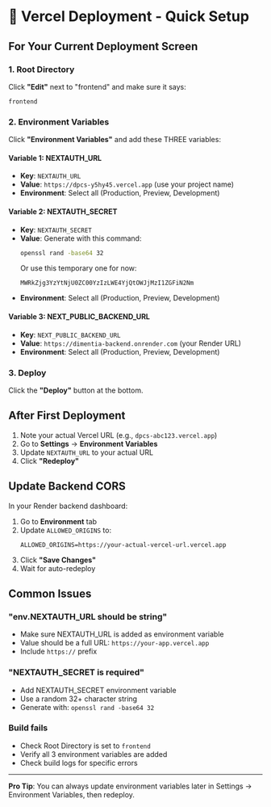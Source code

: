 # 🚀 Vercel Deployment - Quick Setup

## For Your Current Deployment Screen

### 1. Root Directory
Click **"Edit"** next to "frontend" and make sure it says:
```
frontend
```

### 2. Environment Variables
Click **"Environment Variables"** and add these THREE variables:

#### Variable 1: NEXTAUTH_URL
- **Key**: `NEXTAUTH_URL`
- **Value**: `https://dpcs-y5hy45.vercel.app` (use your project name)
- **Environment**: Select all (Production, Preview, Development)

#### Variable 2: NEXTAUTH_SECRET
- **Key**: `NEXTAUTH_SECRET`
- **Value**: Generate with this command:
  ```bash
  openssl rand -base64 32
  ```
  Or use this temporary one for now:
  ```
  MWRkZjg3YzYtNjU0ZC00YzIzLWE4YjQtOWJjMzI1ZGFiN2Nm
  ```
- **Environment**: Select all (Production, Preview, Development)

#### Variable 3: NEXT_PUBLIC_BACKEND_URL
- **Key**: `NEXT_PUBLIC_BACKEND_URL`
- **Value**: `https://dimentia-backend.onrender.com` (your Render URL)
- **Environment**: Select all (Production, Preview, Development)

### 3. Deploy
Click the **"Deploy"** button at the bottom.

## After First Deployment

1. Note your actual Vercel URL (e.g., `dpcs-abc123.vercel.app`)
2. Go to **Settings** → **Environment Variables**
3. Update `NEXTAUTH_URL` to your actual URL
4. Click **"Redeploy"**

## Update Backend CORS

In your Render backend dashboard:
1. Go to **Environment** tab
2. Update `ALLOWED_ORIGINS` to:
   ```
   ALLOWED_ORIGINS=https://your-actual-vercel-url.vercel.app
   ```
3. Click **"Save Changes"**
4. Wait for auto-redeploy

## Common Issues

### "env.NEXTAUTH_URL should be string"
- Make sure NEXTAUTH_URL is added as environment variable
- Value should be a full URL: `https://your-app.vercel.app`
- Include `https://` prefix

### "NEXTAUTH_SECRET is required"
- Add NEXTAUTH_SECRET environment variable
- Use a random 32+ character string
- Generate with: `openssl rand -base64 32`

### Build fails
- Check Root Directory is set to `frontend`
- Verify all 3 environment variables are added
- Check build logs for specific errors

---

**Pro Tip**: You can always update environment variables later in Settings → Environment Variables, then redeploy.
